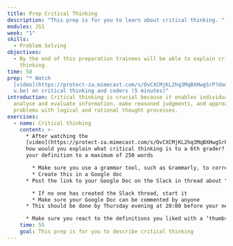 ```yaml
---
title: Prep Critical Thinking
description: "This prep is for you to learn about critical thinking. "
modules: JS1
week: "1"
skills:
  - Problem Solving
objectives:
  - By the end of this preparation trainees will be able to explain critical
    thinking.
time: 58
prep: "* Watch
  [video](https://protect-za.mimecast.com/s/OvCXCMjKL2hq3MqBXHwgSrP?domain=yout\
  u.be) on critical thinking and coders (5 minutes)"
introduction: Critical thinking is crucial because it enables individuals to
  analyse and evaluate information, make reasoned judgments, and approach
  problems with logical and rational thought processes.
exercises:
  - name: Critical thinking
    content: >-
      * A﻿fter watching the
      [video](https://protect-za.mimecast.com/s/OvCXCMjKL2hq3MqBXHwgSrP?domain=youtu.be),
      how would you explain what critical thinking is to a 6th grader? Write out
      your definition to a maximum of 250 words

        * M﻿ake sure you use a grammar tool, such as Grammarly, to correct your English
        * C﻿reate this in a Google doc
      * P﻿ost the link to your Google Doc on the Slack in thread about "Critical Thinking" 

        * I﻿f no one has created the Slack thread, start it
        * M﻿ake sure your Google Doc can be commented by anyone
      * This should be done by Thursday evening at 20:00 before your next class

      * M﻿ake sure you react to the definitions you liked with a ‘thumbs up’emoji
    time: 55
    goal: This prep is for you to describe critical thinking
---
```

